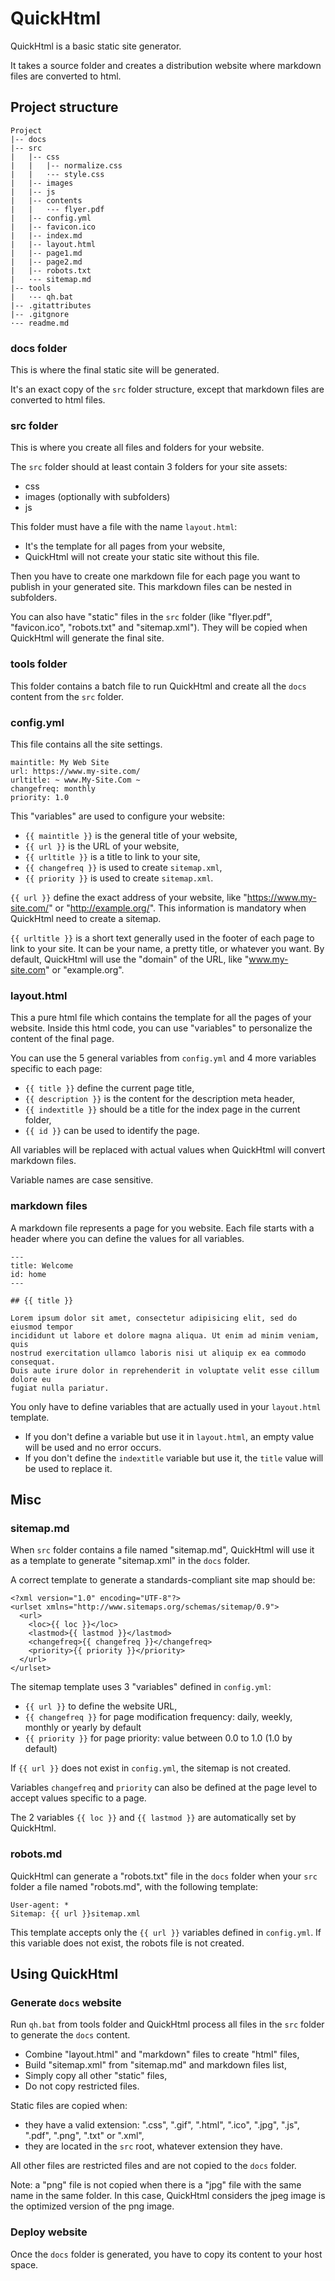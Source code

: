 ﻿# QuickHtml

QuickHtml is a basic static site generator.

It takes a source folder and creates a distribution website where markdown files
are converted to html.


## Project structure

```
Project
|-- docs
|-- src
|   |-- css
|   |   |-- normalize.css
|   |   ·-- style.css
|   |-- images
|   |-- js
|   |-- contents
|   |   ·-- flyer.pdf
|   |-- config.yml
|   |-- favicon.ico
|   |-- index.md
|   |-- layout.html
|   |-- page1.md
|   |-- page2.md
|   |-- robots.txt
|   ·-- sitemap.md
|-- tools
|   ·-- qh.bat
|-- .gitattributes
|-- .gitgnore
·-- readme.md
```

### docs folder

This is where the final static site will be generated.

It's an exact copy of the `src` folder structure, except that markdown files are
converted to html files.

### src folder

This is where you create all files and folders for your website.

The `src` folder should at least contain 3 folders for your site assets:
* css
* images (optionally with subfolders)
* js

This folder must have a file with the name `layout.html`:
* It's the template for all pages from your website,
* QuickHtml will not create your static site without this file.

Then you have to create one markdown file for each page you want to publish in
your generated site. This markdown files can be nested in subfolders.

You can also have "static" files in the `src` folder (like "flyer.pdf",
"favicon.ico", "robots.txt" and "sitemap.xml"). They will be copied when
QuickHtml will generate the final site.

### tools folder

This folder contains a batch file to run QuickHtml and create all the `docs`
content from the `src` folder.

### config.yml

This file contains all the site settings.

```
maintitle: My Web Site
url: https://www.my-site.com/
urltitle: ~ www.My-Site.Com ~
changefreq: monthly
priority: 1.0
```

This "variables" are used to configure your website:

* `{{ maintitle }}` is the general title of your website,
* `{{ url }}` is the URL of your website,
* `{{ urltitle }}` is a title to link to your site,
* `{{ changefreq }}` is used to create `sitemap.xml`,
* `{{ priority }}` is used to create `sitemap.xml`.

`{{ url }}` define the exact address of your website, like
"https://www.my-site.com/" or "http://example.org/". This information is
mandatory when QuickHtml need to create a sitemap.

`{{ urltitle }}` is a short text generally used in the footer of each page to
link to your site. It can be your name, a pretty title, or whatever you want. By
default, QuickHtml will use the "domain" of the URL, like "www.my-site.com" or
"example.org".

### layout.html

This a pure html file which contains the template for all the pages of your
website. Inside this html code, you can use "variables" to personalize the
content of the final page.

You can use the 5 general variables from `config.yml` and 4 more variables
specific to each page:

* `{{ title }}` define the current page title,
* `{{ description }}` is the content for the description meta header,
* `{{ indextitle }}` should be a title for the index page in the current folder,
* `{{ id }}` can be used to identify the page.

All variables will be replaced with actual values when QuickHtml will convert
markdown files.

Variable names are case sensitive.

### markdown files

A markdown file represents a page for you website. Each file starts with a
header where you can define the values for all variables.

```
---
title: Welcome
id: home
---

## {{ title }}

Lorem ipsum dolor sit amet, consectetur adipisicing elit, sed do eiusmod tempor
incididunt ut labore et dolore magna aliqua. Ut enim ad minim veniam, quis
nostrud exercitation ullamco laboris nisi ut aliquip ex ea commodo consequat.
Duis aute irure dolor in reprehenderit in voluptate velit esse cillum dolore eu
fugiat nulla pariatur.

```

You only have to define variables that are actually used in your `layout.html`
template.

* If you don't define a variable but use it in `layout.html`, an empty value
will be used and no error occurs.
* If you don't define the `indextitle` variable but use it, the `title` value
will be used to replace it.


## Misc

### sitemap.md

When `src` folder contains a file named "sitemap.md", QuickHtml will use it as
a template to generate "sitemap.xml" in the `docs` folder.

A correct template to generate a standards-compliant site map should be:

```
<?xml version="1.0" encoding="UTF-8"?>
<urlset xmlns="http://www.sitemaps.org/schemas/sitemap/0.9">
  <url>
    <loc>{{ loc }}</loc>
    <lastmod>{{ lastmod }}</lastmod>
    <changefreq>{{ changefreq }}</changefreq>
    <priority>{{ priority }}</priority>
  </url>
</urlset>
```

The sitemap template uses 3 "variables" defined in `config.yml`:

* `{{ url }}` to define the website URL,
* `{{ changefreq }}` for page modification frequency: daily, weekly, monthly or
  yearly by default
* `{{ priority }}` for page priority: value between 0.0 to 1.0 (1.0 by default)

If `{{ url }}` does not exist in `config.yml`, the sitemap is not created.

Variables `changefreq` and `priority` can also be defined at the page level to
accept values specific to a page.

The 2 variables `{{ loc }}` and `{{ lastmod }}` are automatically set by
QuickHtml.

### robots.md

QuickHtml can generate a "robots.txt" file in the `docs` folder when your `src`
folder a file named "robots.md", with the following template:

```
User-agent: *
Sitemap: {{ url }}sitemap.xml
```

This template accepts only the `{{ url }}` variables defined in `config.yml`. If
this variable does not exist, the robots file is not created.


## Using QuickHtml

### Generate `docs` website

Run `qh.bat` from tools folder and QuickHtml process all files in the `src`
folder to generate the `docs` content.

* Combine "layout.html" and "markdown" files to create "html" files,
* Build "sitemap.xml" from "sitemap.md" and markdown files list,
* Simply copy all other "static" files,
* Do not copy restricted files.

Static files are copied when:
* they have a valid extension: ".css", ".gif", ".html", ".ico", ".jpg", ".js",
".pdf", ".png", ".txt" or ".xml",
* they are located in the `src` root, whatever extension they have.

All other files are restricted files and are not copied to the `docs` folder.

Note: a "png" file is not copied when there is a "jpg" file with the same name
in the same folder. In this case, QuickHtml considers the jpeg image is the
optimized version of the png image.

### Deploy website

Once the `docs` folder is generated, you have to copy its content to your
host space.
